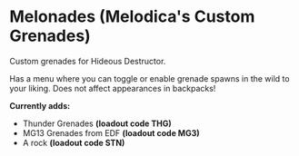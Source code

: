 # Melonades (Melodica's Custom Grenades)
Custom grenades for Hideous Destructor.

Has a menu where you can toggle or enable grenade spawns in the wild to your liking. Does not affect appearances in backpacks!

**Currently adds:**
*  Thunder Grenades **(loadout code THG)**
*  MG13 Grenades from EDF **(loadout code MG3)**
*  A rock **(loadout code STN)**